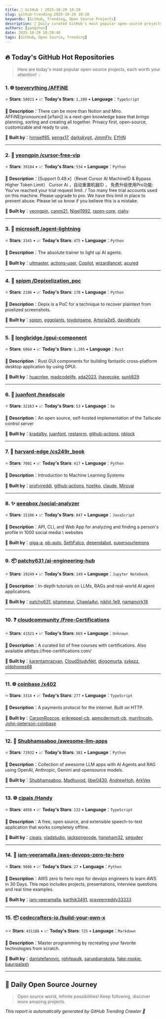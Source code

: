 ```yaml
---
title: 🚀 GitHub | 2025-10-29 10:20
slug: github-trending-2025-10-29 10:20
keywords: [GitHub, Trending, Open Source Projects]
description: 🌟 Daily curated GitHub's most popular open-source projects to help you stay on the pulse of technology!
authors: [yangshun]
date: 2025-10-29 10:20:48
tags: [GitHub, Open Source, Trending]
---
```


## 🔥 Today's GitHub Hot Repositories

> Here are today's most popular open-source projects, each worth your attention! 💡

### 1. 🌐 [toeverything /AFFiNE](https://github.com/toeverything/AFFiNE)

⭐ **Stars**: `58021`   •   📈 **Today's Stars**: `1,289`   •   **Language**：`TypeScript`

📝 **Description**：There can be more than Notion and Miro. AFFiNE(pronounced [ə‘fain]) is a next-gen knowledge base that brings planning, sorting and creating all together. Privacy first, open-source, customizable and ready to use.

🤝 **Built by**：[himself65](https://github.com/himself65), [pengx17](https://github.com/pengx17), [darkskygit](https://github.com/darkskygit), [JimmFly](https://github.com/JimmFly), [EYHN](https://github.com/EYHN)

---

### 2. 🐍 [yeongpin /cursor-free-vip](https://github.com/yeongpin/cursor-free-vip)

⭐ **Stars**: `39184`   •   📈 **Today's Stars**: `534`   •   **Language**：`Python`

📝 **Description**：[Support 0.49.x]（Reset Cursor AI MachineID & Bypass Higher Token Limit） Cursor Ai ，自动重置机器ID ， 免费升级使用Pro功能: You've reached your trial request limit. / Too many free trial accounts used on this machine. Please upgrade to pro. We have this limit in place to prevent abuse. Please let us know if you believe this is a mistake.

🤝 **Built by**：[yeongpin](https://github.com/yeongpin), [canmi21](https://github.com/canmi21), [Nigel1992](https://github.com/Nigel1992), [razen-core](https://github.com/razen-core), [cjahv](https://github.com/cjahv)

---

### 3. 🐍 [microsoft /agent-lightning](https://github.com/microsoft/agent-lightning)

⭐ **Stars**: `3345`   •   📈 **Today's Stars**: `475`   •   **Language**：`Python`

📝 **Description**：The absolute trainer to light up AI agents.

🤝 **Built by**：[ultmaster](https://github.com/ultmaster), [actions-user](https://github.com/actions-user), [Copilot](https://github.com/Copilot), [wizardlancet](https://github.com/wizardlancet), [acured](https://github.com/acured)

---

### 4. 🐍 [spipm /Depixelization_poc](https://github.com/spipm/Depixelization_poc)

⭐ **Stars**: `2186`   •   📈 **Today's Stars**: `178`   •   **Language**：`Python`

📝 **Description**：Depix is a PoC for a technique to recover plaintext from pixelized screenshots.

🤝 **Built by**：[spipm](https://github.com/spipm), [eggplants](https://github.com/eggplants), [toydotgame](https://github.com/toydotgame), [Artoria2e5](https://github.com/Artoria2e5), [davidhcefx](https://github.com/davidhcefx)

---

### 5. 🦀 [longbridge /gpui-component](https://github.com/longbridge/gpui-component)

⭐ **Stars**: `6064`   •   📈 **Today's Stars**: `1,285`   •   **Language**：`Rust`

📝 **Description**：Rust GUI components for building fantastic cross-platform desktop application by using GPUI.

🤝 **Built by**：[huacnlee](https://github.com/huacnlee), [madcodelife](https://github.com/madcodelife), [xda2023](https://github.com/xda2023), [ihavecoke](https://github.com/ihavecoke), [sunli829](https://github.com/sunli829)

---

### 6. 🚦 [juanfont /headscale](https://github.com/juanfont/headscale)

⭐ **Stars**: `32163`   •   📈 **Today's Stars**: `53`   •   **Language**：`Go`

📝 **Description**：An open source, self-hosted implementation of the Tailscale control server

🤝 **Built by**：[kradalby](https://github.com/kradalby), [juanfont](https://github.com/juanfont), [restanrm](https://github.com/restanrm), [github-actions](https://github.com/github-actions), [nblock](https://github.com/nblock)

---

### 7. 🐍 [harvard-edge /cs249r_book](https://github.com/harvard-edge/cs249r_book)

⭐ **Stars**: `7081`   •   📈 **Today's Stars**: `417`   •   **Language**：`Python`

📝 **Description**：Introduction to Machine Learning Systems

🤝 **Built by**：[profvjreddi](https://github.com/profvjreddi), [github-actions](https://github.com/github-actions), [hzeljko](https://github.com/hzeljko), [claude](https://github.com/claude), [Mjrovai](https://github.com/Mjrovai)

---

### 8. ✨ [qeeqbox /social-analyzer](https://github.com/qeeqbox/social-analyzer)

⭐ **Stars**: `15106`   •   📈 **Today's Stars**: `847`   •   **Language**：`JavaScript`

📝 **Description**：API, CLI, and Web App for analyzing and finding a person's profile in 1000 social media \ websites

🤝 **Built by**：[giga-a](https://github.com/giga-a), [qb-auto](https://github.com/qb-auto), [SethFalco](https://github.com/SethFalco), [dependabot](https://github.com/dependabot), [supersourlemons](https://github.com/supersourlemons)

---

### 9. 📦 [patchy631 /ai-engineering-hub](https://github.com/patchy631/ai-engineering-hub)

⭐ **Stars**: `19249`   •   📈 **Today's Stars**: `149`   •   **Language**：`Jupyter Notebook`

📝 **Description**：In-depth tutorials on LLMs, RAGs and real-world AI agent applications.

🤝 **Built by**：[patchy631](https://github.com/patchy631), [sitammeur](https://github.com/sitammeur), [ChawlaAvi](https://github.com/ChawlaAvi), [nikhil-1e9](https://github.com/nikhil-1e9), [namanvirk18](https://github.com/namanvirk18)

---

### 10. ❓ [cloudcommunity /Free-Certifications](https://github.com/cloudcommunity/Free-Certifications)

⭐ **Stars**: `41521`   •   📈 **Today's Stars**: `665`   •   **Language**：`Unknown`

📝 **Description**：A curated list of free courses with certifications. Also available athttps://free-certifications.com/

🤝 **Built by**：[karentamrazyan](https://github.com/karentamrazyan), [CloudStudyNet](https://github.com/CloudStudyNet), [diogomurta](https://github.com/diogomurta), [sykezz](https://github.com/sykezz), [oldphones68](https://github.com/oldphones68)

---

### 11. 🌐 [coinbase /x402](https://github.com/coinbase/x402)

⭐ **Stars**: `3314`   •   📈 **Today's Stars**: `277`   •   **Language**：`TypeScript`

📝 **Description**：A payments protocol for the internet. Built on HTTP.

🤝 **Built by**：[CarsonRoscoe](https://github.com/CarsonRoscoe), [erikreppel-cb](https://github.com/erikreppel-cb), [apmcdermott-cb](https://github.com/apmcdermott-cb), [murrlincoln](https://github.com/murrlincoln), [John-peterson-coinbase](https://github.com/John-peterson-coinbase)

---

### 12. 🐍 [Shubhamsaboo /awesome-llm-apps](https://github.com/Shubhamsaboo/awesome-llm-apps)

⭐ **Stars**: `73932`   •   📈 **Today's Stars**: `381`   •   **Language**：`Python`

📝 **Description**：Collection of awesome LLM apps with AI Agents and RAG using OpenAI, Anthropic, Gemini and opensource models.

🤝 **Built by**：[Shubhamsaboo](https://github.com/Shubhamsaboo), [Madhuvod](https://github.com/Madhuvod), [libw0430](https://github.com/libw0430), [AndrewHoh](https://github.com/AndrewHoh), [ArkVex](https://github.com/ArkVex)

---

### 13. 🌐 [cjpais /Handy](https://github.com/cjpais/Handy)

⭐ **Stars**: `4058`   •   📈 **Today's Stars**: `132`   •   **Language**：`TypeScript`

📝 **Description**：A free, open source, and extensible speech-to-text application that works completely offline.

🤝 **Built by**：[cjpais](https://github.com/cjpais), [vladstudio](https://github.com/vladstudio), [jacksongoode](https://github.com/jacksongoode), [hanpham32](https://github.com/hanpham32), [segudev](https://github.com/segudev)

---

### 14. 🐍 [iam-veeramalla /aws-devops-zero-to-hero](https://github.com/iam-veeramalla/aws-devops-zero-to-hero)

⭐ **Stars**: `9086`   •   📈 **Today's Stars**: `27`   •   **Language**：`Python`

📝 **Description**：AWS zero to hero repo for devops engineers to learn AWS in 30 Days. This repo includes projects, presentations, interview questions and real time examples.

🤝 **Built by**：[iam-veeramalla](https://github.com/iam-veeramalla), [karthik3491](https://github.com/karthik3491), [praveenreddy33333](https://github.com/praveenreddy33333)

---

### 15. 📦 [codecrafters-io /build-your-own-x](https://github.com/codecrafters-io/build-your-own-x)

⭐⭐ **Stars**: `431186`   •   📈 **Today's Stars**: `725`   •   **Language**：`Markdown`

📝 **Description**：Master programming by recreating your favorite technologies from scratch.

🤝 **Built by**：[danistefanovic](https://github.com/danistefanovic), [rohitpaulk](https://github.com/rohitpaulk), [sarupbanskota](https://github.com/sarupbanskota), [fake-rookie](https://github.com/fake-rookie), [bauripalash](https://github.com/bauripalash)

---

## 🌈 Daily Open Source Journey

> Open source world, infinite possibilities! Keep following, discover more amazing projects.

*This report is automatically generated by GitHub Trending Crawler 🤖*
